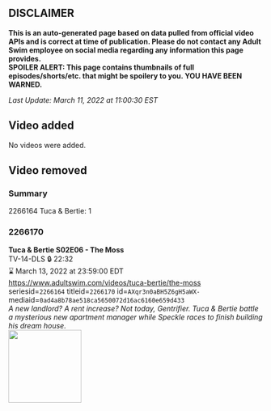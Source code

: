 ## DISCLAIMER
**This is an auto-generated page based on data pulled from official video APIs and is correct at time of publication. Please do not contact any Adult Swim employee on social media regarding any information this page provides.**  
**SPOILER ALERT: This page contains thumbnails of full episodes/shorts/etc. that might be spoilery to you. YOU HAVE BEEN WARNED.**  

_Last Update: March 11, 2022 at 11:00:30 EST_
## Video added
No videos were added.  
## Video removed
### Summary
2266164 Tuca & Bertie: 1  
### 2266170
**Tuca & Bertie S02E06 - The Moss**  
TV-14-DLS 🔒 22:32  
⌛ March 13, 2022 at 23:59:00 EDT  
https://www.adultswim.com/videos/tuca-bertie/the-moss  
seriesid=`2266164` titleid=`2266170` id=`AXqr3n0aBH5Z6gH5aWX-` mediaid=`0ad4a8b78ae518ca5650072d16ac6160e659d433`  
_A new landlord? A rent increase? Not today, Gentrifier. Tuca & Bertie battle a mysterious new apartment manager while Speckle races to finish building his dream house._  
<a href="https://media.cdn.adultswim.com/uploads/20210716/thumbnails/2_217161028338-TucaAndBertie_206_TheMoss.png"><img src="https://media.cdn.adultswim.com/uploads/20210716/thumbnails/2_217161028338-TucaAndBertie_206_TheMoss.png" height="144px" /></a>
